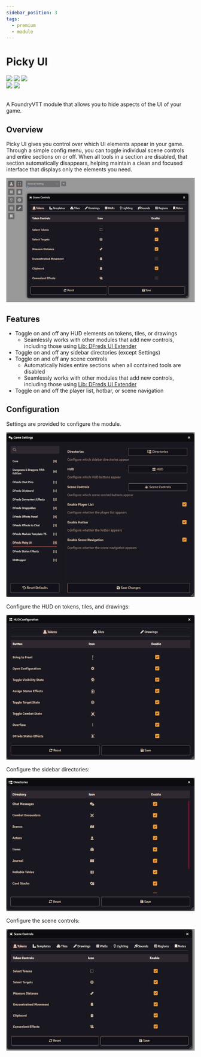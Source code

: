 ```yaml
---
sidebar_position: 3
tags:
  - premium
  - module
---
```


# Picky UI

<img src="https://img.shields.io/badge/Early%20Access-9b59b6?style=for-the-badge"/>
<img src="https://img.shields.io/badge/Any%20System-00aaaa?style=for-the-badge"/>
<a target="_blank" href="https://foundryvtt.com/packages/dfreds-picky-ui"><img src="https://img.shields.io/badge/Download-2e2e2e?style=for-the-badge"/></a>
<br />
<img src="https://img.shields.io/badge/Version-v1.0.0-007ec6?style=for-the-badge&labelColor=555555" />
<img src="https://img.shields.io/badge/13-fe6a1f?style=for-the-badge&logo=foundryvirtualtabletop&label=Foundry%20Version" />
<br/>
<br/>

A FoundryVTT module that allows you to hide aspects of the UI of your game.

## Overview

Picky UI gives you control over which UI elements appear in your game. Through a
simple config menu, you can toggle individual scene controls and entire sections
on or off. When all tools in a section are disabled, that section automatically
disappears, helping maintain a clean and focused interface that displays only
the elements you need.

![Picky UI](./img/picky-ui.png)

## Features

- Toggle on and off any HUD elements on tokens, tiles, or drawings
  - Seamlessly works with other modules that add new controls, including those using [Lib: DFreds UI Extender](https://foundryvtt.com/packages/lib-dfreds-ui-extender)
- Toggle on and off any sidebar directories (except Settings)
- Toggle on and off any scene controls 
  - Automatically hides entire sections when all contained tools are disabled
  - Seamlessly works with other modules that add new controls, including those using [Lib: DFreds UI Extender](https://foundryvtt.com/packages/lib-dfreds-ui-extender)
- Toggle on and off the player list, hotbar, or scene navigation

## Configuration

Settings are provided to configure the module.

![Settings](./img/settings.png)

Configure the HUD on tokens, tiles, and drawings:

![Directories Config](./img/hud-config.png)

Configure the sidebar directories:

![Directories Config](./img/directories-config.png)

Configure the scene controls:

![Scene Controls Config](./img/scene-controls-config.png)